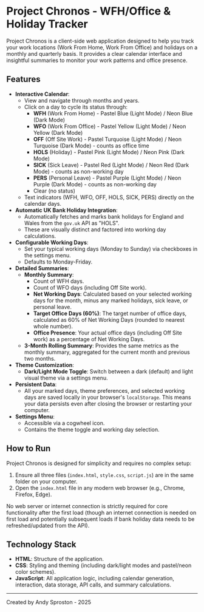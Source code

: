 # Project Chronos - WFH/Office & Holiday Tracker

Project Chronos is a client-side web application designed to help you track your work locations (Work From Home, Work From Office) and holidays on a monthly and quarterly basis. It provides a clear calendar interface and insightful summaries to monitor your work patterns and office presence.

## Features

*   **Interactive Calendar**: 
    *   View and navigate through months and years.
    *   Click on a day to cycle its status through:
        *   **WFH** (Work From Home) - Pastel Blue (Light Mode) / Neon Blue (Dark Mode)
        *   **WFO** (Work From Office) - Pastel Yellow (Light Mode) / Neon Yellow (Dark Mode)
        *   **OFF** (Off Site Work) - Pastel Turquoise (Light Mode) / Neon Turquoise (Dark Mode) - counts as office time
        *   **HOLS** (Holiday) - Pastel Pink (Light Mode) / Neon Pink (Dark Mode)
        *   **SICK** (Sick Leave) - Pastel Red (Light Mode) / Neon Red (Dark Mode) - counts as non-working day
        *   **PERS** (Personal Leave) - Pastel Purple (Light Mode) / Neon Purple (Dark Mode) - counts as non-working day
        *   Clear (no status)
    *   Text indicators (WFH, WFO, OFF, HOLS, SICK, PERS) directly on the calendar days.
*   **Automatic UK Bank Holiday Integration**:
    *   Automatically fetches and marks bank holidays for England and Wales from the `gov.uk` API as "HOLS".
    *   These are visually distinct and factored into working day calculations.
*   **Configurable Working Days**: 
    *   Set your typical working days (Monday to Sunday) via checkboxes in the settings menu.
    *   Defaults to Monday-Friday.
*   **Detailed Summaries**:
    *   **Monthly Summary**:
        *   Count of WFH days.
        *   Count of WFO days (including Off Site work).
        *   **Net Working Days**: Calculated based on your selected working days for the month, minus any marked holidays, sick leave, or personal leave.
        *   **Target Office Days (60%)**: The target number of office days, calculated as 60% of Net Working Days (rounded to nearest whole number).
        *   **Office Presence**: Your actual office days (including Off Site work) as a percentage of Net Working Days.
    *   **3-Month Rolling Summary**: Provides the same metrics as the monthly summary, aggregated for the current month and previous two months.
*   **Theme Customization**: 
    *   **Dark/Light Mode Toggle**: Switch between a dark (default) and light visual theme via a settings menu.
*   **Persistent Data**: 
    *   All your marked days, theme preferences, and selected working days are saved locally in your browser's `localStorage`. This means your data persists even after closing the browser or restarting your computer.
*   **Settings Menu**: 
    *   Accessible via a cogwheel icon.
    *   Contains the theme toggle and working day selection.

## How to Run

Project Chronos is designed for simplicity and requires no complex setup:

1.  Ensure all three files (`index.html`, `style.css`, `script.js`) are in the same folder on your computer.
2.  Open the `index.html` file in any modern web browser (e.g., Chrome, Firefox, Edge).

No web server or internet connection is strictly required for core functionality after the first load (though an internet connection is needed on first load and potentially subsequent loads if bank holiday data needs to be refreshed/updated from the API).

## Technology Stack

*   **HTML**: Structure of the application.
*   **CSS**: Styling and theming (including dark/light modes and pastel/neon color schemes).
*   **JavaScript**: All application logic, including calendar generation, interaction, data storage, API calls, and summary calculations.

---
Created by Andy Sproston - 2025
